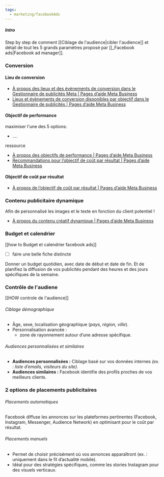 ```yaml
---
tags:
  - marketing/facebookAds
---
```

##### Intro
Step by step de comment [[Ciblage de l'audience|cibler l'audience]] et détail de tout les 5 grands paramètres proposé par [[_Facebook ads|Facebook ad manager]].


### Conversion
#### Lieu de conversion
- [À propos des lieux et des évènements de conversion dans le Gestionnaire de publicités Meta \| Pages d’aide Meta Business](https://www.facebook.com/business/help/1431172887335181)
- [Lieux et évènements de conversion disponibles par objectif dans le Gestionnaire de publicités \| Pages d’aide Meta Business](https://www.facebook.com/business/help/2035196646663270)

#### Objectif de performance 
maximiser l'une des 5 options:
- ....


ressource
- [À propos des objectifs de performance \| Pages d’aide Meta Business](https://www.facebook.com/business/help/355670007911605)
- [Recommandations pour l’objectif de coût par résultat \| Pages d’aide Meta Business](https://www.facebook.com/business/help/176339196621566?id=2196356200683573&helpref=faq_content)


#### Objectif de coût par résultat
- [À propos de l’objectif de coût par résultat \| Pages d’aide Meta Business](https://www.facebook.com/business/help/272336376749096)

### Contenu publicitaire dynamique
Afin de personnalisé les images et le texte en fonction du client potentiel !
- [À propos du contenu créatif dynamique \| Pages d’aide Meta Business](https://www.facebook.com/business/help/170372403538781?id=244556379685063)


### Budget et calendrier
[[how to Budget et calendrier facebook ads]]
- [ ] faire une belle fiche distincte

Donner un budget quotidien, avec date de début et date de fin.
Et de planifiez la diffusion de vos publicités pendant des heures et des jours spécifiques de la semaine.

### Contrôle de l'audiene
[[HOW controle de l'audience]]
###### Ciblage démographique
- Âge, sexe, localisation géographique (*pays, région, ville*).
- Personnalisation avancée : 
	- zone de rayonnement autour d’une adresse spécifique.

###### Audiences personnalisées et similaires
- **Audiences personnalisées :** Ciblage basé sur vos données internes *(ex. : liste d’emails, visiteurs du site).*
- **Audiences similaires :** Facebook identifie des profils proches de vos meilleurs clients.


###  2 options de placements publicitaires
###### Placements automatiques
Facebook diffuse les annonces sur les plateformes pertinentes (Facebook, Instagram, Messenger, Audience Network) en optimisant pour le coût par résultat.

###### Placements manuels
- Permet de choisir précisément où vos annonces apparaîtront (ex. : uniquement dans le fil d’actualité mobile).
- Idéal pour des stratégies spécifiques, comme les stories Instagram pour des visuels verticaux.